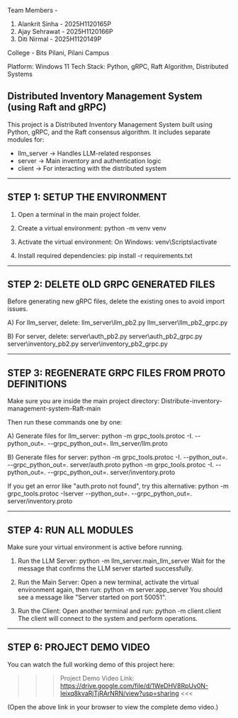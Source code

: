 Team Members -
1. Alankrit Sinha - 2025H1120165P
2. Ajay Sehrawat  - 2025H1120166P
3. Diti Nirmal    - 2025H1120149P

College - Bits Pilani, Pilani Campus

Platform: Windows 11
Tech Stack: Python, gRPC, Raft Algorithm, Distributed Systems

Distributed Inventory Management System (using Raft and gRPC)
-------------------------------------------------------------

This project is a Distributed Inventory Management System built using Python, gRPC, 
and the Raft consensus algorithm. It includes separate modules for:
 - llm_server → Handles LLM-related responses
 - server → Main inventory and authentication logic
 - client → For interacting with the distributed system


-------------------------------------------------------------
STEP 1: SETUP THE ENVIRONMENT
-------------------------------------------------------------

1. Open a terminal in the main project folder.

2. Create a virtual environment:
      python -m venv venv

3. Activate the virtual environment:
      On Windows:
         venv\Scripts\activate

4. Install required dependencies:
      pip install -r requirements.txt


-------------------------------------------------------------
STEP 2: DELETE OLD GRPC GENERATED FILES
-------------------------------------------------------------

Before generating new gRPC files, delete the existing ones to avoid import issues.

A) For llm_server, delete:
      llm_server\llm_pb2.py
      llm_server\llm_pb2_grpc.py

B) For server, delete:
      server\auth_pb2.py
      server\auth_pb2_grpc.py
      server\inventory_pb2.py
      server\inventory_pb2_grpc.py


-------------------------------------------------------------
STEP 3: REGENERATE GRPC FILES FROM PROTO DEFINITIONS
-------------------------------------------------------------

Make sure you are inside the main project directory:
   Distribute-inventory-management-system-Raft-main

Then run these commands one by one:

A) Generate files for llm_server:
      python -m grpc_tools.protoc -I. --python_out=. --grpc_python_out=. llm_server/llm.proto

B) Generate files for server:
      python -m grpc_tools.protoc -I. --python_out=. --grpc_python_out=. server/auth.proto
      python -m grpc_tools.protoc -I. --python_out=. --grpc_python_out=. server/inventory.proto

If you get an error like "auth.proto not found", try this alternative:
      python -m grpc_tools.protoc -Iserver --python_out=. --grpc_python_out=. server/inventory.proto


-------------------------------------------------------------
STEP 4: RUN ALL MODULES
-------------------------------------------------------------

Make sure your virtual environment is active before running.

1. Run the LLM Server:
      python -m llm_server.main_llm_server
   Wait for the message that confirms the LLM server started successfully.

2. Run the Main Server:
      Open a new terminal, activate the virtual environment again, then run:
      python -m server.app_server
   You should see a message like "Server started on port 50051".

3. Run the Client:
      Open another terminal and run:
      python -m client.client
   The client will connect to the system and perform operations.


-------------------------------------------------------------
STEP 6: PROJECT DEMO VIDEO
-------------------------------------------------------------

You can watch the full working demo of this project here:

   >>> Project Demo Video Link:
   https://drive.google.com/file/d/1WeDHV8RpUv0N-Ieixq8kvaRjTjRArNRN/view?usp=sharing <<<

   (Open the above link in your browser to view the complete demo video.)
